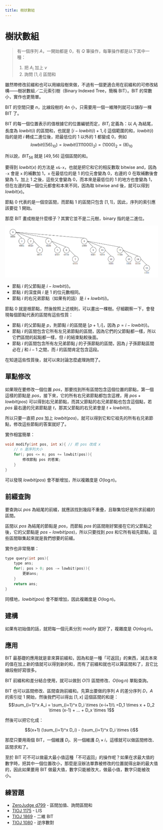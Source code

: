```yaml
---
title: 樹狀數組
---
```

# 樹狀數組

> 有一個序列 $A$，一開始都是 0，有 $Q$ 筆操作，每筆操作都是以下其中一種：
>
> 1. 把 $A_i$ 加上 $v$
> 2. 詢問 $[1,i]$ 區間和

雖然帶修改前綴和也可以用線段樹來做，不過有一個更適合用在前綴和的可修改結構——樹狀數組／二元索引樹（Binary Indexed Tree，簡稱 BIT）。BIT 的常數小，實作也更簡單。

BIT 的空間只要 $n$，比線段樹的 $4n$ 小，只需要用一個一維陣列就可以儲存一棵 BIT 了。

BIT 的每一個位置表示的值根據它的位置編號而定，$BIT_i$ 定義為：以 $A_i$ 為結尾，長度為 $lowbit(i)$ 的區間和，也就是 $[i-lowbit(i)+1,i]$ 這個範圍的和，$lowbit(i)$ 指的是把 $i$ 轉成二進位後，把最低位的 $1$ 以外的 $1$ 都變成 $0$，例如 $$lowbit((56)_{10})=lowbit((111000)_2)=(1000)_2=(8)_{10}$$

所以說，$BIT_{56}$ 就是 $[49,56]$ 這個區間的和。

要得到 $lowbit(x)$ 的方法是 `x&-x`，也就是把它和它的相反數取 bitwise and，因為 `-x` 會是 `x` 的補數加 $1$，`x` 在最低位的是 $1$ 的位元會變為 $0$，右邊的 $0$ 在取補數後會變為 $1$，加上 $1$ 之後，這些又會變為 $0$，而本來是最低位的 $1$ 的地方也會變為 $1$，但在左邊的每一個位元都會和本來不同，因為取 bitwise and 後，就可以得到 $lowbit(x)$。

節點 $0$ 代表的是一個空區間，而節點 $1$ 的區間只包含 $[1,1]$，因此，序列的索引應該要從 $1$ 開始。

那麼 BIT 畫成樹是什麼樣子？其實它並不是二元樹，binary 指的是二進位。

<img width="800px" src="/images/advanced-ds/fenwick-tree/bit.png">

- 節點 $i$ 的父節點是 $i-lowbit(i)$。
- 節點 $i$ 的深度與 $i$ 是 $1$ 的位元數相同。
- 節點 $i$ 的右兄弟節點（如果有的話）是 $i+lowbit(i)$。

節點 $0$ 就是根節點，然後按照上述規則，可以畫出一棵樹。仔細觀察一下，會發現每個節點代表的區間有這些性質：

- 節點 $i$ 的父節點是 $p$，則節點 $i$ 的區間是 $[p+1,i]$，因為 $p=i-lowbit(i)$。
- 節點 $i$ 的區間包含它所有左兄弟節點的區間，因為它們的父節點都一樣，所以它們區間的起點都一樣，但 $i$ 的結束點較後面。
- 節點 $i$ 的區間包含所有左兄弟節點 $j$ 的子孫節點的區間，因為 $j$ 子孫節點區間必在 $j$ 和 $i-1$ 之間，而 $i$ 的區間肯定包含這段。

在知道這些性質後，就可以來討論怎麼處理詢問了。

## 單點修改

如果現在要修改一個位置 $pos$，那要找到所有區間包含這個位置的節點，第一個這樣的節點是 $pos$，接下來，它的所有右兄弟節點都包含這裡，用 $pos+lowbit(pos)$ 可以得到右兄弟節點，而其父節點的右兄弟節點也包含這個點，若 $pos$ 最右邊的兄弟節點是 $t$，那其父節點的右兄弟會是 $t+lowbit(t)$。

所以只要一直把 $pos$ 加上 $lowbit(pos)$，就可以得到它和它祖先的所有右兄弟節點，修改這些節點的答案就好了。

實作相當簡單：
```cpp
void modify(int pos, int x){ // 把 pos 改成 x
    // n 是序列大小
    for(; pos <= n; pos += lowbit(pos)){
        修改節點 pos 的答案;
    }
}
```

可以發現 $lowbit(pos)$ 會不斷增加，所以複雜度是 $O(\log n)$。

## 前綴查詢

要查詢以 $pos$ 為結尾的前綴，就應該找到幾段不重疊，且聯集恰好是所求前綴的區間。

區間以 $pos$ 為結尾的節點是 $pos$，而節點 $pos$ 的區間剛好緊接在它的父節點之後，它的父節點是 $pos - lowbit(pos)$，所以只要找到 $pos$ 和它所有祖先節點，這些區間聯集起來就是我們想要的前綴。

實作也非常簡單：
```cpp
type query(int pos){
    type ans;
    for(; pos > 0; pos -= lowbit(pos)){
        更新ans;
    }
    return ans;
}
```

同樣地，$lowbit(pos)$ 會不斷增加，因此複雜度是 $O(\log n)$。

## 建構

如果有初始值的話，就把每一個元素分別 modify 就好了，複雜度是 $O(n \log n)$。

## 應用

BIT 最基礎的應用就是拿來算前綴和，因為和是一種「可返回」的東西，減去本來的值在加上新的值就可以得到新的和，而有了前綴和就也可以算區間和了，且它比線段樹好寫很多。

BIT 前綴和和差分結合使用，就可以做到 $O(1)$ 區間修改、$O(\log n)$ 單點查詢。

BIT 也可以區間修改、區間查詢前綴和。先算出要做的序列 $A$ 的差分序列 $D$，$A$ 的索引從 $1$ 開始，然後我們可以得出 $[1,x]$ 這個區間的和是：
$$\sum_{i=1}^x A_i = \sum_{i=1}^x D_i \times (x-i+1)\\
=D_1 \times x + D_2 \times (x-1) + ... + D_x \times 1$$

然後可以把它化成：

$$(x+1) (\sum_{i=1}^x D_i) - (\sum_{i=1}^x D_i \times i)$$

那麼只要用兩個 BIT，一個維護 $D_i$、另一個維護 $D_i \times i$，這樣就可以做區間修改、區間求和了。

至於 BIT 可不可以做最大最小值這種「不可返回」的操作呢？如果在求最大值的數字時，把其中一個位置改小，那麼是沒辦法單靠被修改的位置就得出新的最大值的，因此如果要用 BIT 做最大值，數字只能被改大，做最小值，數字只能被改小。

## 練習題

- [ZeroJudge d799](https://zerojudge.tw/ShowProblem?problemid=d799) - 區間加值、詢問區間和
- [TIOJ 1175](https://tioj.ck.tp.edu.tw/problems/1175) - LIS
- [TIOJ 1869](https://tioj.ck.tp.edu.tw/problems/1869) - 二維 BIT
- [TIOJ 1080](https://tioj.ck.tp.edu.tw/problems/1080) - 逆序數對